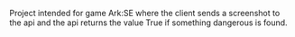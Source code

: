 Project intended for game Ark:SE where the client sends a screenshot to the api and the api returns the value True if something dangerous is found.
